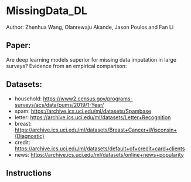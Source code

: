 # MissingData_DL

Author: Zhenhua Wang, Olanrewaju Akande, Jason Poulos and Fan Li

## Paper: 
Are deep learning models superior for missing data imputation in large surveys? Evidence from an empirical comparison: 

## Datasets:
  - household: https://www2.census.gov/programs-surveys/acs/data/pums/2019/1-Year/
  - spam: https://archive.ics.uci.edu/ml/datasets/Spambase
  - letter: https://archive.ics.uci.edu/ml/datasets/Letter+Recognition
  - breast: https://archive.ics.uci.edu/ml/datasets/Breast+Cancer+Wisconsin+(Diagnostic)
  - credit: https://archive.ics.uci.edu/ml/datasets/default+of+credit+card+clients
  - news: https://archive.ics.uci.edu/ml/datasets/online+news+popularity
## Instructions
